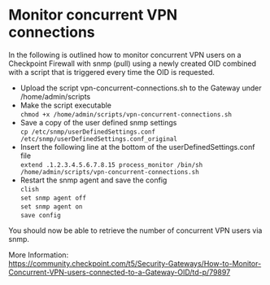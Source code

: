 # Monitor concurrent VPN connections

In the following is outlined how to monitor concurrent VPN users on a Checkpoint Firewall with snmp (pull) using a newly created OID combined with a script that is triggered every time the OID is requested.

+ Upload the script vpn-concurrent-connections.sh to the Gateway under /home/admin/scripts  
+ Make the script executable  
`chmod +x /home/admin/scripts/vpn-concurrent-connections.sh`
+ Save a copy of the user defined snmp settings  
`cp /etc/snmp/userDefinedSettings.conf /etc/snmp/userDefinedSettings.conf_original`
+ Insert the following line at the bottom of the userDefinedSettings.conf file  
`extend .1.2.3.4.5.6.7.8.15 process_monitor /bin/sh /home/admin/scripts/vpn-concurrent-connections.sh`
+ Restart the snmp agent and save the config  
`clish`  
`set snmp agent off`  
`set snmp agent on`  
`save config`

You should now be able to retrieve the number of concurrent VPN users via snmp.

More Information:  
https://community.checkpoint.com/t5/Security-Gateways/How-to-Monitor-Concurrent-VPN-users-connected-to-a-Gateway-OID/td-p/79897
